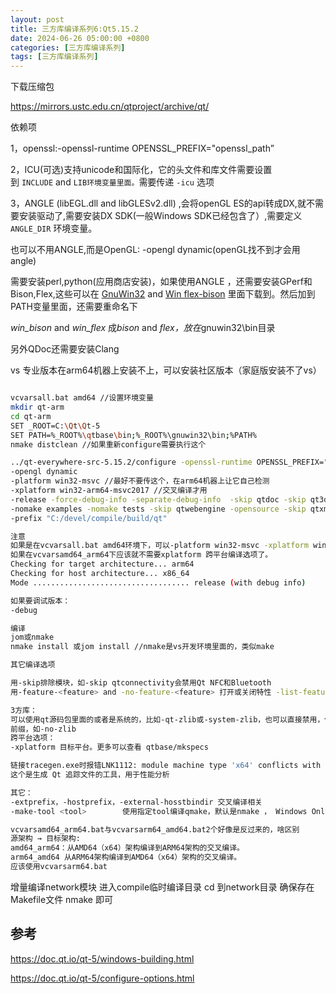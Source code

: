 ```yaml
---
layout: post
title: 三方库编译系列6:Qt5.15.2
date: 2024-06-26 05:00:00 +0800
categories: [三方库编译系列]
tags: [三方库编译系列]
---
```


下载压缩包

<https://mirrors.ustc.edu.cn/qtproject/archive/qt/>

依赖项

1，openssl:-openssl-runtime OPENSSL_PREFIX="openssl_path”

2，ICU(可选)支持unicode和国际化，它的头文件和库文件需要设置到 `INCLUDE` and `LIB环境变量里面。`需要传递 `-icu` 选项

3，ANGLE (libEGL.dll and libGLESv2.dll) ,会将openGL ES的api转成DX,就不需要安装驱动了,需要安装DX SDK(一般Windows SDK已经包含了）,需要定义 `ANGLE_DIR` 环境变量。

也可以不用ANGLE,而是OpenGL:  -opengl dynamic(openGL找不到才会用angle)

需要安装perl,python(应用商店安装)，如果使用ANGLE ，还需要安装GPerf和Bison,Flex,这些可以在 [GnuWin32](http://gnuwin32.sourceforge.net/packages.html) and [Win flex-bison](http://sourceforge.net/projects/winflexbison/) 里面下载到。然后加到PATH变量里面，还需要重命名下

*win_bison* and *win_flex* 成*bison* and *flex，放在*gnuwin32\bin目录

另外QDoc还需要安装Clang

vs 专业版本在arm64机器上安装不上，可以安装社区版本（家庭版安装不了vs）

```bash

vcvarsall.bat amd64 //设置环境变量
mkdir qt-arm
cd qt-arm
SET _ROOT=C:\Qt\Qt-5
SET PATH=%_ROOT%\qtbase\bin;%_ROOT%\gnuwin32\bin;%PATH%
nmake distclean //如果重新configure需要执行这个

../qt-everywhere-src-5.15.2/configure -openssl-runtime OPENSSL_PREFIX="C:/devel/compile/build/openssl"
-opengl dynamic
-platform win32-msvc //最好不要传这个，在arm64机器上让它自己检测
-xplatform win32-arm64-msvc2017 //交叉编译才用
-release -force-debug-info -separate-debug-info  -skip qtdoc -skip qt3d -skip qtquick3d -no-feature-assistant
-nomake examples -nomake tests -skip qtwebengine -opensource -skip qtxmlpatterns
-prefix "C:/devel/compile/build/qt"

注意
如果是在vcvarsall.bat amd64环境下，可以-platform win32-msvc -xplatform win32-arm64-msvc2017
如果在vcvarsamd64_arm64下应该就不需要xplatform 跨平台编译选项了。
Checking for target architecture... arm64
Checking for host architecture... x86_64
Mode ................................... release (with debug info)

如果要调试版本：
-debug 

编译
jom或nmake
nmake install 或jom install //nmake是vs开发环境里面的，类似make

其它编译选项

用-skip排除模块，如-skip qtconnectivity会禁用Qt NFC和Bluetooth 
用-feature-<feature> and -no-feature-<feature> 打开或关闭特性 -list-features

3方库：
可以使用qt源码包里面的或者是系统的，比如-qt-zlib或-system-zlib，也可以直接禁用，使用-no
前缀，如-no-zlib
跨平台选项：
-xplatform 目标平台。更多可以查看 qtbase/mkspecs

链接tracegen.exe时报错LNK1112: module machine type 'x64' conflicts with target machine type 'ARM64'
这个是生成 Qt 追踪文件的工具，用于性能分析 

其它：
-extprefix，-hostprefix，-external-hosstbindir 交叉编译相关
-make-tool <tool>        使用指定tool编译qmake，默认是nmake ， Windows Only

vcvarsamd64_arm64.bat与vcvarsarm64_amd64.bat2个好像是反过来的，啥区别
源架构 → 目标架构:
amd64_arm64：从AMD64（x64）架构编译到ARM64架构的交叉编译。
arm64_amd64 从ARM64架构编译到AMD64（x64）架构的交叉编译。
应该使用vcvarsarm64.bat
```
增量编译network模块
进入compile临时编译目录
cd 到network目录
确保存在Makefile文件
nmake 即可

## 参考
<https://doc.qt.io/qt-5/windows-building.html>

<https://doc.qt.io/qt-5/configure-options.html>